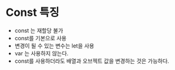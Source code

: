 
# Const 특징

- const 는 재할당 불가
- const를 기본으로 사용
- 변경이 될 수 있는 변수는 let을 사용
- var 는 사용하지 않는다.
- const를 사용하더라도 배열과 오브젝트 값을 변경하는 것은 가능하다.